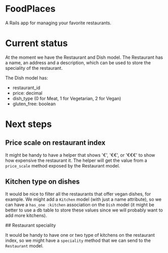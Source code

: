 # FoodPlaces

A Rails app for managing your favorite restaurants.

# Current status

At the moment we have the Restaurant and Dish model.
The Restaurant has a name, an address and a description,
which can be used to store the speciality of the restaurant.

The Dish model has:
- restaurant_id
- price: decimal
- dish_type (0 for Meat, 1 for Vegetarian, 2 for Vegan)
- gluten_free: boolean

# Next steps

## Price scale on restaurant index

It might be handy to have a helper that shows '€', '€€', or '€€€' to show how expensive the
restaurant it. The helper will get the value from a `price_scale` method exposed by the Restaurant
model.

## Kitchen type on dishes

It would be nice to filter all the restaurants that offer vegan dishes, for example.
We might add a `Kitchen` model (with just a name attribute), so we can have a `has_one :kitchen`
association on the `Dish` model (it might be better to use a db table to store these values since
we will probably want to add more kitchens).

## Restaurant speciality

It would be handy to have one or two type of kitchens on the restaurant index, so we might have
a `speciality` method that we can send to the `Restaurant` model.
